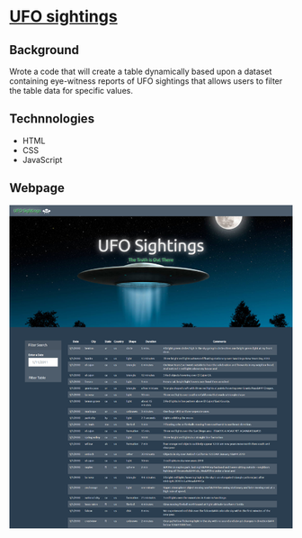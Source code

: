 # [UFO sightings](https://mddesta.github.io/UFO_sightings/)

## Background

Wrote a code that will create a table dynamically based upon a dataset containing eye-witness reports of UFO sightings that allows users to filter the table data for specific values.

## Technnologies 

* HTML
* CSS
* JavaScript 

## Webpage 

![Screencapture](https://github.com/mddesta/UFO_sightings/blob/master/Screencapture.PNG)
